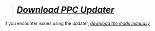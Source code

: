 > # _**[Download PPC Updater](https://github.com/CBonez0/PPC/releases/download/v1.0.0.0/PPC.exe)**_

if you encounter issues using the updater, _[download the mods manually ](ex.link)_
